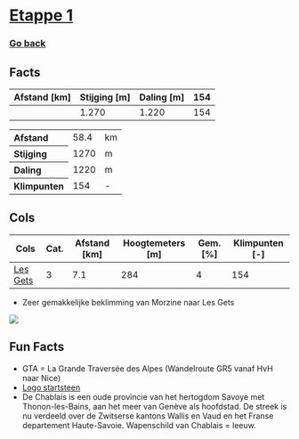 # [Etappe 1](https://www.komoot.com/nl-nl/tour/1116281634)
### [Go back](../Notes.md)

## Facts

| Afstand [km]  |  Stijging [m] | Daling [m] |  154  |
| :--- |-----|-----|-----|
|   | 1.270 | 1.220  | 154  |

<table>
  <tr align="left">
    <th>Afstand</th>
    <td>58.4</td>
    <td>km</td>
  </tr>
  <tr align="left">
    <th>Stijging</th>
    <td>1270</td>
    <td>m</td>
  </tr>
  <tr align="left">
    <th>Daling</th>
    <td>1220</td>
    <td>m</td>
  </tr>
  <tr align="left">
    <th>Klimpunten</th>
    <td>154</td>
    <td>-</td>
  </tr>
</table>

## Cols

| **Cols** | Cat. | Afstand [km]  |  Hoogtemeters [m] | Gem. [%]  |  Klimpunten [-] |
|-----|-----|-----|-----|-----|-----|
| [Les Gets](https://climbfinder.com/nl/beklimmingen/les-gets-morzine)  | 3 |  7.1 | 284 | 4  | 154  |

- Zeer gemakkelijke beklimming van Morzine naar Les Gets

![](https://climbfinder.com/CDN/les-gets-morzine.png)

## Fun Facts
- GTA = La Grande Traversée des Alpes (Wandelroute GR5 vanaf HvH naar Nice)
- [Logo startsteen](https://commons.wikimedia.org/wiki/Armorial_of_France#/media/File:Blason_Chablais.svg)
- De Chablais is een oude provincie van het hertogdom Savoye met Thonon-les-Bains, aan het meer van Genève als hoofdstad. De streek is nu verdeeld over de Zwitserse kantons Wallis en Vaud en het Franse departement Haute-Savoie. Wapenschild van Chablais = leeuw.